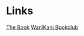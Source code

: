 # Links
[The Book](https://viewer.bookwalker.jp/03/24/viewer.html?cid=c8960ea0-0593-4608-a44d-5610d049f860&cty=0)
[WaniKani Bookclub](https://community.wanikani.com/t/%E9%8A%AD%E5%A4%A9%E5%A0%82-%E3%83%BB-zenitendou-the-mysterious-sweet-shop-beginner-book-club/35781)

